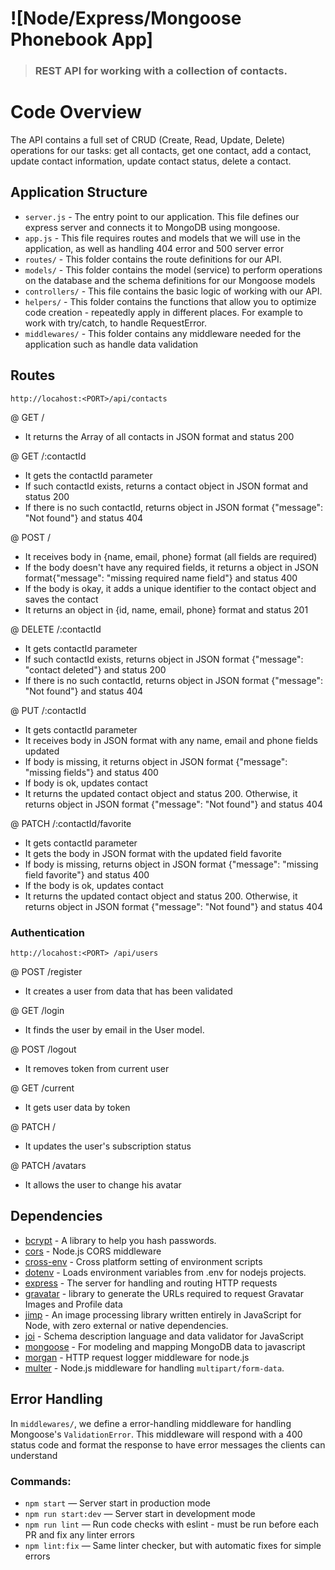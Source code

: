 # ![Node/Express/Mongoose Phonebook App]

> ### REST API for working with a collection of contacts.

# Code Overview

The API contains a full set of CRUD (Create, Read, Update, Delete) operations for our tasks: get all contacts, get one contact, add a contact, update contact information, update contact status, delete a contact.

## Application Structure

- `server.js` - The entry point to our application. This file defines our express server and connects it to MongoDB using mongoose.
- `app.js` - This file requires routes and models that we will use in the application, as well as handling 404 error and 500 server error
- `routes/` - This folder contains the route definitions for our API.
- `models/` - This folder contains the model (service) to perform operations on the database and the schema definitions for our Mongoose models
- `controllers/` - This file contains the basic logic of working with our API.
- `helpers/` - This folder contains the functions that allow you to optimize code creation - repeatedly apply in different places. For example to work with try/catch, to handle RequestError.
- `middlewares/` - This folder contains any middleware needed for the application such as handle data validation

## Routes

`http://locahost:<PORT>/api/contacts`

@ GET /

- It returns the Array of all contacts in JSON format and status 200

@ GET /:contactId

- It gets the contactId parameter
- If such contactId exists, returns a contact object in JSON format and status 200
- If there is no such contactId, returns object in JSON format {"message": "Not found"} and status 404

@ POST /

- It receives body in {name, email, phone} format (all fields are required)
- If the body doesn't have any required fields, it returns a object in JSON format{"message": "missing required name field"} and status 400
- If the body is okay, it adds a unique identifier to the contact object and saves the contact
- It returns an object in {id, name, email, phone} format and status 201

@ DELETE /:contactId

- It gets contactId parameter
- If such contactId exists, returns object in JSON format {"message": "contact deleted"} and status 200
- If there is no such contactId, returns object in JSON format {"message": "Not found"} and status 404

@ PUT /:contactId

- It gets contactId parameter
- It receives body in JSON format with any name, email and phone fields updated
- If body is missing, it returns object in JSON format {"message": "missing fields"} and status 400
- If body is ok, updates contact
- It returns the updated contact object and status 200. Otherwise, it returns object in JSON format {"message": "Not found"} and status 404

@ PATCH /:contactId/favorite

- It gets contactId parameter
- It gets the body in JSON format with the updated field favorite
- If body is missing, returns object in JSON format {"message": "missing field favorite"} and status 400
- If the body is ok, updates contact
- It returns the updated contact object and status 200. Otherwise, it returns object in JSON format {"message": "Not found"} and status 404

### Authentication

`http://locahost:<PORT> /api/users`

@ POST /register

- It creates a user from data that has been validated

@ GET /login

- It finds the user by email in the User model.

@ POST /logout

- It removes token from current user

@ GET /current

- It gets user data by token

@ PATCH /

- It updates the user's subscription status

@ PATCH /avatars

- It allows the user to change his avatar

## Dependencies

- [bcrypt](https://github.com/kelektiv/node.bcrypt.js) - A library to help you hash passwords.
- [cors](https://github.com/expressjs/cors) - Node.js CORS middleware
- [cross-env](https://github.com/kentcdodds/cross-env) - Cross platform setting of environment scripts
- [dotenv](https://github.com/motdotla/dotenv) - Loads environment variables from .env for nodejs projects.
- [express](https://github.com/expressjs/express) - The server for handling and routing HTTP requests
- [gravatar](https://github.com/emerleite/node-gravatar) - library to generate the URLs required to request Gravatar Images and Profile data
- [jimp](https://github.com/oliver-moran/jimp) - An image processing library written entirely in JavaScript for Node, with zero external or native dependencies.
- [joi](https://github.com/hapijs/joi) - Schema description language and data validator for JavaScript
- [mongoose](https://github.com/Automattic/mongoose) - For modeling and mapping MongoDB data to javascript
- [morgan](https://github.com/expressjs/morgan) - HTTP request logger middleware for node.js
- [multer](https://github.com/expressjs/multer) - Node.js middleware for handling `multipart/form-data`.

## Error Handling

In `middlewares/`, we define a error-handling middleware for handling Mongoose's `ValidationError`. This middleware will respond with a 400 status code and format the response to have error messages the clients can understand

### Commands:

- `npm start` &mdash; Server start in production mode
- `npm run start:dev` &mdash; Server start in development mode
- `npm run lint` &mdash; Run code checks with eslint - must be run before each PR and fix any linter errors
- `npm lint:fix` &mdash; Same linter checker, but with automatic fixes for simple errors
